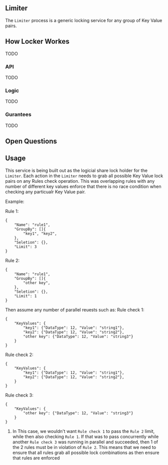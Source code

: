 Limiter
-------

The `Limiter` process is a generic locking service for any group of Key Value pairs.

## How Locker Workes
TODO

### API
TODO

### Logic
TODO

### Gurantees
TODO

## Open Questions

## Usage

This service is being built out as the logicial share lock holder for the `Limiter`. Each action in the `Limiter` needs
to grab all possible Key Value lock pairs on any Rules check operation. This was overlapping rules with any number of
different key values enforce that there is no race condition when checking any particualr Key Value pair.

Example:

Rule 1:
```
{
	"Name": "rule1",
	"GroupBy": []{
        "key1", "key2",
    },
	"Seletion": {},
	"Limit": 3
}
```

Rule 2:
```
{
	"Name": "rule1",
	"GroupBy": []{
        "other key",
    },
	"Seletion": {},
	"Limit": 1
}
```

Then assume any number of parallel reuests such as:
Rule check 1:
```
{
    "KeyValues": { 
        "key1": {"DataType": 12, "Value": "string1"},
        "key2": {"DataType": 12, "Value": "string2"},
        "other key": {"DataType": 12, "Value": "string3"}
    }
}
```

Rule check 2:
```
{
    "KeyValues": { 
        "key1": {"DataType": 12, "Value": "string1"},
        "key2": {"DataType": 12, "Value": "string2"},
    }
}
```

Rule check 3:
```
{
    "KeyValues": { 
        "other key": {"DataType": 12, "Value": "string3"}
    }
}
```

1. In This case, we wouldn't want `Rule check 1` to pass the `Rule 2` limit, while then also checking `Rule 1`.
   If that was to pass concurrently while another `Rule check 3` was running in parallel and succeeded, then 1 of the 2 rules
   must be in violation of `Rule 2`. This means that we need to ensure that all rules grab all possible lock combinations
   as then ensure that rules are enforced
